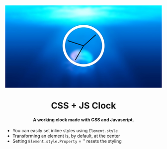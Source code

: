 <h1 align="center">
<br>
  <img src="img/CSS JS Clock.png" width="600">
  <br>
    <br>
  CSS + JS Clock
  <br>
</h1>

<h4 align="center">A working clock made with CSS and Javascript.</h4>

- You can easily set inline styles using `Element.style`
- Transforming an element is, by default, at the center
- Setting `Element.style.Property` = '' resets the styling


